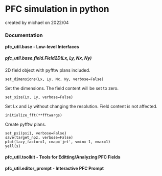 # PFC simulation in python

created by michael on 2022/04



### Documentation

#### pfc_util.base - Low-level Interfaces

##### pfc_util.base.field.Field2D(Lx, Ly, Nx, Ny)
    
2D field object with pyfftw plans included.

    set_dimensions(Lx, Ly, Nx, Ny, verbose=False)

Set the dimensions. The field content will be set to zero.

    set_size(Lx, Ly, verbose=False)

Set Lx and Ly without changing the resolution. Field content is not affected.

    initialize_fft(**fftwargs)

Create pyfftw plans.

    set_psi(psi1, verbose=False)
    save(target_npz, verbose=False)
    plot(lazy_factor=1, cmap='jet', vmin=-1, vmax=1)
    yell(s)


#### pfc_util.toolkit - Tools for Editting/Analyzing PFC Fields

#### pfc_util.editor_prompt - Interactive PFC Prompt

